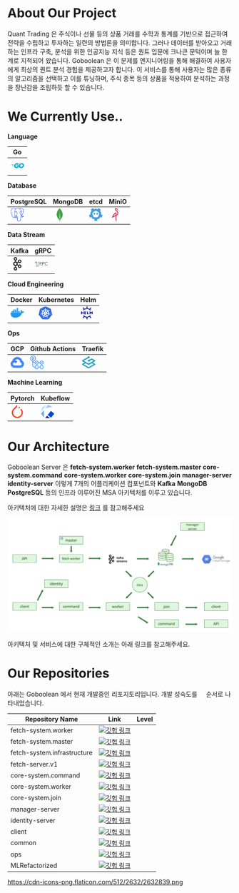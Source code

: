 # About Our Project

Quant Trading 은 주식이나 선물 등의 상품 거래를 수학과 통계를 기반으로 접근하여 전략을 수립하고 투자하는 일련의 방법론을 의미합니다. 그러나 데이터를 받아오고 거래하는 인프라 구축, 분석을 위한 인공지능 지식 등은 퀀트 입문에 크나큰 문턱이며 늘 한계로 지적되어 왔습니다. Goboolean 은 이 문제를 엔지니어링을 통해 해결하여 사용자에게 최상의 퀀트 분석 경험을 제공하고자 합니다. 이 서비스를 통해 사용자는 많은 종류의 알고리즘을 선택하고 이를 튜닝하며, 주식 종목 등의 상품을 적용하여 분석하는 과정을 장난감을 조립하듯 할 수 있습니다.



# We Currently Use..

**Language**

| Go |
| -- |
| <img src="https://raw.githubusercontent.com/Goboolean/.github/main/asset/icon/go.svg" alt="Go" width="30px"> |


**Database**

| PostgreSQL | MongoDB | etcd | MiniO |
| -----------| ------- | ---- | ----- |
| <img src="https://raw.githubusercontent.com/Goboolean/.github/main/asset/icon/postgresql.svg" width="30px"> | <img src="https://raw.githubusercontent.com/Goboolean/.github/main/asset/icon/mongodb.svg" width="30px"> | <img src="https://raw.githubusercontent.com/Goboolean/.github/main/asset/icon/etcd.svg" width="30px"> | <img src="https://raw.githubusercontent.com/Goboolean/.github/main/asset/icon/minio.svg" width="30px"> | 


**Data Stream**

| Kafka | gRPC | 
| ----- | ---- |
| <img src="https://raw.githubusercontent.com/Goboolean/.github/main/asset/icon/apachekafka.svg" width="30px"> | <img src="https://raw.githubusercontent.com/Goboolean/.github/main/asset/icon/grpc.svg" width="30px"> |


**Cloud Engineering**

| Docker | Kubernetes | Helm |
| ------ | ---------- | ---  |
| <img src="https://raw.githubusercontent.com/Goboolean/.github/main/asset/icon/docker.svg" width="30px"> | <img src="https://raw.githubusercontent.com/Goboolean/.github/main/asset/icon/kubernetes.svg" width="30px"> | <img src="https://raw.githubusercontent.com/Goboolean/.github/main/asset/icon/helm.svg" width="30px"> |


**Ops**

| GCP | Github Actions | Traefik |
| --- | -------------- | ------- |
| <img src="https://raw.githubusercontent.com/Goboolean/.github/main/asset/icon/googlecloud.svg" width="30px"> | <img src="https://raw.githubusercontent.com/Goboolean/.github/main/asset/icon/githubactions.svg" width="30px"> | <img src="https://raw.githubusercontent.com/Goboolean/.github/main/asset/icon/traefikproxy.svg" width="30px"> |


**Machine Learning**

| Pytorch | Kubeflow |
| ------- | -------- |
| <img src="https://raw.githubusercontent.com/Goboolean/.github/main/asset/icon/pytorch.svg" width="30px"> | <img src="https://raw.githubusercontent.com/Goboolean/.github/main/asset/icon/kubeflow.svg" width="30px"> |



# Our Architecture

Goboolean Server 은 **fetch-system.worker** **fetch-system.master** **core-system.command** **core-system.worker** **core-system.join** **manager-server** **identity-server** 이렇게 7개의 어플리케이션 컴포넌트와 **Kafka** **MongoDB** **PostgreSQL** 등의 인프라 이루어진 MSA 아키텍처를 이루고 있습니다.

아키텍처에 대한 자세한 설명은 [링크](https://github.com/Goboolean/.github/tree/main/docs/architecture/full-system) 를 참고해주세요


<img src="https://raw.githubusercontent.com/Goboolean/.github/main/asset/diagram/full-system.png" alt="full-diagram" > 



아키텍처 및 서비스에 대한 구체적인 소개는 아래 링크를 참고해주세요.





# Our Repositories

아래는 Goboolean 에서 현재 개발중인 리포지토리입니다.
개발 성숙도를 <img src="https://cdn-icons-png.flaticon.com/512/1951/1951379.png" alt="" width="20"/> <img src="https://cdn-icons-png.flaticon.com/512/4321/4321473.png" alt="" width="20"/> <img src="https://cdn-icons-png.flaticon.com/512/1682/1682249.png" alt="" width="20"/> <img src="https://cdn-icons-png.flaticon.com/512/5875/5875988.png" alt="" width="20"/> 순서로 나타내었습니다.

| Repository Name   | Link | Level |
| ------------------- | --- | ----- |
| fetch-system.worker | <a href="https://github.com/Goboolean/fetch-system.worker"> <img src="https://cdn-icons-png.flaticon.com/512/733/733609.png" alt="깃헙 링크" height="20"/> </a> | <img src="https://cdn-icons-png.flaticon.com/512/4321/4321473.png" alt="" width="20"/> |
| fetch-system.master | <a href="https://github.com/Goboolean/fetch-system.master"> <img src="https://cdn-icons-png.flaticon.com/512/733/733609.png" alt="깃헙 링크" width="20"/> </a> | <img src="https://cdn-icons-png.flaticon.com/512/1682/1682249.png" alt="" width="20"/> |
| fetch-system.infrastructure | <a href="https://github.com/Goboolean/fetch-system.infrastructure"> <img src="https://cdn-icons-png.flaticon.com/512/733/733609.png" alt="깃헙 링크" width="20"/> </a> | <img src="https://cdn-icons-png.flaticon.com/512/4321/4321473.png" alt="" width="20"/> |
| fetch-server.v1 | <a href="https://github.com/Goboolean/fetch-server.v1"> <img src="https://cdn-icons-png.flaticon.com/512/733/733609.png" alt="깃헙 링크" width="20"/> </a> | <img src="https://cdn-icons-png.flaticon.com/512/5875/5875988.png" alt="" width="20"/> |
| core-system.command | <a href="https://github.com/Goboolean/core-system.command"> <img src="https://cdn-icons-png.flaticon.com/512/733/733609.png" alt="깃헙 링크" width="20"/> </a> | <img src="https://cdn-icons-png.flaticon.com/512/1682/1682249.png" alt="" width="20"/> |
| core-system.worker  | <a href="https://github.com/Goboolean/core-system.worker"> <img src="https://cdn-icons-png.flaticon.com/512/733/733609.png" alt="깃헙 링크" width="20"/> </a> | <img src="https://cdn-icons-png.flaticon.com/512/1682/1682249.png" alt="" width="20"/> |
| core-system.join    | <a href="https://github.com/Goboolean/core-system.worker"> <img src="https://cdn-icons-png.flaticon.com/512/733/733609.png" alt="깃헙 링크" width="20"/> </a> | <img src="https://cdn-icons-png.flaticon.com/512/1951/1951379.png" alt="" width="20"/> |
| manager-server  | <a href="https://github.com/Goboolean/manager-server"> <img src="https://cdn-icons-png.flaticon.com/512/733/733609.png" alt="깃헙 링크" width="20"/> </a> | <img src="https://cdn-icons-png.flaticon.com/512/5875/5875988.png" alt="" width="20"/> |
| identity-server | <a href="https://github.com/Goboolean/identity-server"> <img src="https://cdn-icons-png.flaticon.com/512/733/733609.png" alt="깃헙 링크" width="20"/> </a> | <img src="https://cdn-icons-png.flaticon.com/512/1951/1951379.png" alt="" width="20"/> |
| client | <a href="https://github.com/Goboolean/client"> <img src="https://cdn-icons-png.flaticon.com/512/733/733609.png" alt="깃헙 링크" width="20"/> </a> | <img src="https://cdn-icons-png.flaticon.com/512/1951/1951379.png" alt="" width="20"/> |
| common | <a href="https://github.com/Goboolean/common"> <img src="https://cdn-icons-png.flaticon.com/512/733/733609.png" alt="깃헙 링크" width="20"/> </a> | <img src="https://cdn-icons-png.flaticon.com/512/5875/5875988.png" alt="" width="20"/> |
| ops    | <a href="https://github.com/Goboolean/ops"> <img src="https://cdn-icons-png.flaticon.com/512/733/733609.png" alt="깃헙 링크" width="20"/> </a> | <img src="https://cdn-icons-png.flaticon.com/512/4321/4321473.png" alt="" width="20"/> |
| MLRefactorized | <a href="https://github.com/Goboolean/MLRefactorized"> <img src="https://cdn-icons-png.flaticon.com/512/733/733609.png" alt="깃헙 링크" width="20"/> </a> | <img src="https://cdn-icons-png.flaticon.com/512/4321/4321473.png" alt="" width="20"/> |


https://cdn-icons-png.flaticon.com/512/2632/2632839.png
